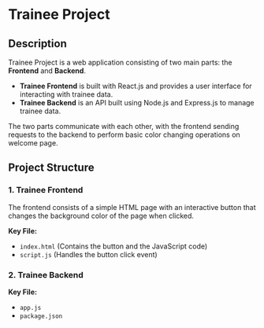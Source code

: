 # Trainee Project

## Description
Trainee Project is a web application consisting of two main parts: the **Frontend** and **Backend**. 

- **Trainee Frontend** is built with React.js and provides a user interface for interacting with trainee data.
- **Trainee Backend** is an API built using Node.js and Express.js to manage trainee data.

The two parts communicate with each other, with the frontend sending requests to the backend to perform basic color changing operations on welcome page.

## Project Structure

### 1. **Trainee Frontend**

The frontend consists of a simple HTML page with an interactive button that changes the background color of the page when clicked.

**Key File:**
- `index.html` (Contains the button and the JavaScript code)
- `script.js` (Handles the button click event)

### 2. **Trainee Backend**

**Key File:**
- `app.js` 
- `package.json`


